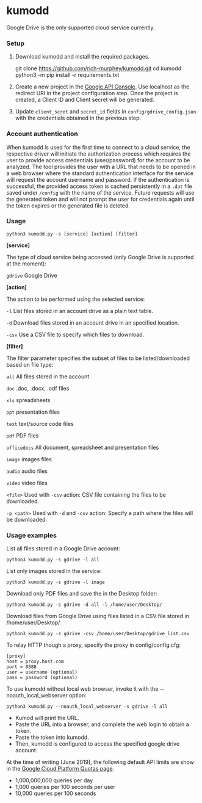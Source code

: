 # kumodd

Google Drive is the only supported cloud service currently.

### Setup

1. Download kumodd and install the required packages.

    git clone https://github.com/rich-murphey/kumodd.git
    cd kumodd
    python3 -m pip install -r requirements.txt


2. Create a new project in the [Google API Console](https://console.cloud.google.com/projectcreate). Use localhost as the redirect URI in the project configuration step. Once the project is created, a Client ID and Client secret will be generated.

3. Update `client_scret` and `secret_id` fields in `config/gdrive_config.json` with the credentials obtained in the previous step.

### Account authentication

When kumodd is used for the first time to connect to a cloud service, the respective driver will initiate the authorization process which requires the user to provide access credentials (user/password) for the account to be analyzed. The tool provides the user with a URL that needs to be opened in a web browser where the standard authentication interface for the service will request the account username and password.  If the authentication is successful, the provided access token is cached persistently in a `.dat` file saved under `/config` with the name of the service. Future requests will use the generated token and will not prompt the user for credentials again until the token expires or the generated file is deleted.


### Usage

`python3 kumodd.py -s [service] [action] [filter]`

**[service]**

The type of cloud service being accessed (only Google Drive is supported at the moment): 

`gdrive` Google Drive

**[action]**

The action to be performed using the selected service:

`-l` List files stored in an account drive as a plain text table.

`-d` Download files stored in an account drive in an specified location. 

`-csv` Use a CSV file to specify which files to download.

**[filter]**

The filter parameter specifies the subset of files to be listed/downloaded based on file type: 

`all` All files stored in the account

`doc` .doc, .docx, .odf files

`xls` spreadsheets

`ppt` presentation files

`text` text/source code files

`pdf` PDF files

`officedocs` All document, spreadsheet and presentation files

`image` images files

`audio` audio files

`video` video files

`<file>` Used with `-csv` action: CSV file containing the files to be downloaded.

`-p <path>` Used with `-d` and `-csv` action: Specify a path where the files will be downloaded.

### Usage examples

List all files stored in a Google Drive account:

`python3 kumodd.py -s gdrive -l all`

List only images stored in the service: 

`python3 kumodd.py -s gdrive -l image`

Download only PDF files and save the in the Desktop folder:

`python3 kumodd.py -s gdrive -d all -l /home/user/Desktop/`

Download files from Google Drive using files listed in a CSV file stored in /home/user/Desktop/

`python3 kumodd.py -s gdrive -csv /home/user/Desktop/gdrive_list.csv`

To relay HTTP though a proxy, specify the proxy in config/config.cfg:

    [proxy]
    host = proxy.host.com
    port = 8888
    user = username (optional)
    pass = password (optional)

To use kumodd without local web browser, invoke it with the --noauth_local_webserver
option:

`python3 kumodd.py --noauth_local_webserver -s gdrive -l all`

- Kumod will print the URL.
- Paste the URL into a browser, and complete the web login to obtain a token.
- Paste the token into kumodd.
- Then, kumodd is configured to access the specified google drive account.

At the time of writing (June 2019), the following default API limits are show in the
[Google Cloud Platform Quotas page](https://console.cloud.google.com/apis/api/drive.googleapis.com/quotas).

- 1,000,000,000 queries per day
- 1,000 queries per 100 seconds per user
- 10,000 queries per 100 seconds
